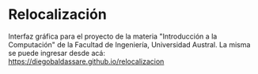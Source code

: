 # Relocalización
Interfaz gráfica para el proyecto de la materia "Introducción a la Computación" de la Facultad de Ingeniería, Universidad Austral.
La misma se puede ingresar desde acá: https://diegobaldassare.github.io/relocalizacion
